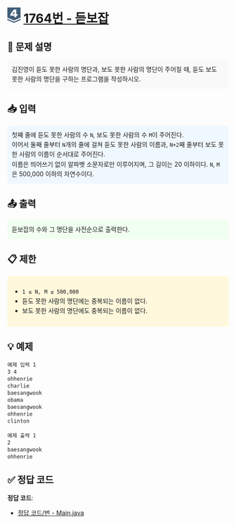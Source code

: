 <!-- ChatGPT를 사용하여 꾸몄습니다 -->
# <img src="https://github.com/GUBBIB/BaekJoonCode/blob/main/Tier_Img/Silver-4.svg" alt="티어그림" width="30px" height="35px"> [1764번 - 듣보잡](https://www.acmicpc.net/problem/1764)

<h2>📝 문제 설명</h2>
<div style="background-color: #f9f9f9; padding: 10px; border-radius: 5px; line-height: 1.6;">
    김진영이 듣도 못한 사람의 명단과, 보도 못한 사람의 명단이 주어질 때, 듣도 보도 못한 사람의 명단을 구하는 프로그램을 작성하시오.
</div>

<h2>📥 입력</h2>
<div style="background-color: #f0f8ff; padding: 10px; border-radius: 5px; line-height: 1.6;">
    첫째 줄에 듣도 못한 사람의 수 <code>N</code>, 보도 못한 사람의 수 <code>M</code>이 주어진다.<br>
    이어서 둘째 줄부터 <code>N</code>개의 줄에 걸쳐 듣도 못한 사람의 이름과, <code>N+2</code>째 줄부터 보도 못한 사람의 이름이 순서대로 주어진다.<br>
    이름은 띄어쓰기 없이 알파벳 소문자로만 이루어지며, 그 길이는 20 이하이다. <code>N</code>, <code>M</code>은 500,000 이하의 자연수이다.
</div>

<h2>📤 출력</h2>
<div style="background-color: #f0fff0; padding: 10px; border-radius: 5px; line-height: 1.6;">
    듣보잡의 수와 그 명단을 사전순으로 출력한다.
</div>

<h2>📋 제한</h2>
<div style="background-color: #fff8dc; padding: 10px; border-radius: 5px; line-height: 1.6;">
    <ul>
        <li><code>1 ≤ N, M ≤ 500,000</code></li>
        <li>듣도 못한 사람의 명단에는 중복되는 이름이 없다.</li>
        <li>보도 못한 사람의 명단에도 중복되는 이름이 없다.</li>
    </ul>
</div>

<h2>💡 예제</h2>

```plaintext
예제 입력 1
3 4
ohhenrie
charlie
baesangwook
obama
baesangwook
ohhenrie
clinton

예제 출력 1
2
baesangwook
ohhenrie
```

## ✅ 정답 코드
**정답 코드**:
- [정답 코드/번 - Main.java]()